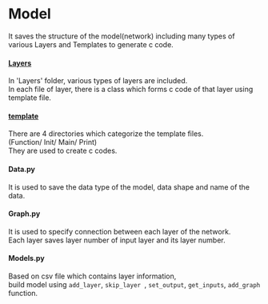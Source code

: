 # Model  
 It saves the structure of the model(network) including many types of various Layers and Templates to generate c code.   
 
#### [Layers](./Layers)    

In 'Layers' folder, various types of layers are included.  
In each file of layer, there is a class which forms c code of that layer using template file. 

#### [template](./template)  

There are 4 directories which categorize the template files.  
(Function/ Init/ Main/ Print)  
They are used to create c codes.  

#### Data.py  
It is used to save the data type of the model, data shape and name of the data.  

#### Graph.py  
It is used to specify connection between each layer of the network.  
Each layer saves layer number of input layer and its layer number.  

#### Models.py  
Based on csv file which contains layer information,  
build model using ```add_layer```, ```skip_layer ```, ```set_output```, ```get_inputs```, ```add_graph``` function.  


